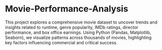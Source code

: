 # Movie-Performance-Analysis
This project explores a comprehensive movie dataset to uncover trends and insights related to runtime, genre popularity, IMDb ratings, director performance, and box office earnings. Using Python (Pandas, Matplotlib, Seaborn), we visualize patterns across thousands of movies, highlighting key factors influencing commercial and critical success.
